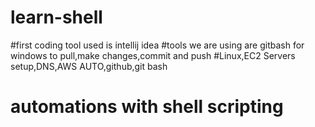 # learn-shell
#first coding tool used is intellij idea
#tools we are using are gitbash for windows to pull,make changes,commit and push
#Linux,EC2 Servers setup,DNS,AWS AUTO,github,git bash
# automations with shell scripting 